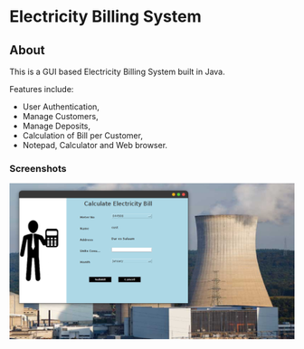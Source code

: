 # Electricity Billing System

## About
This is a GUI based Electricity Billing System built in Java.

Features include:

-   User Authentication,
-   Manage Customers,
-   Manage Deposits,
-   Calculation of Bill per Customer,
-   Notepad, Calculator and Web browser.


### Screenshots

![1](readme/2.png)

